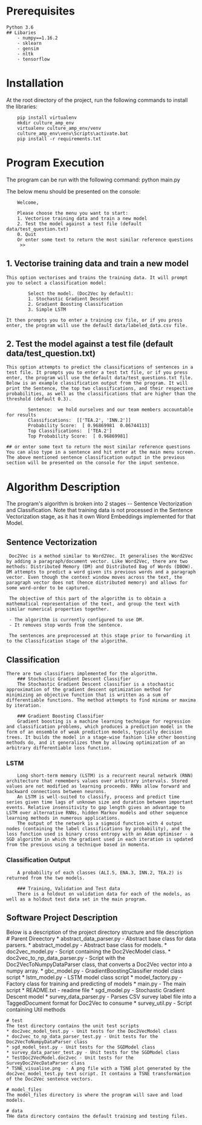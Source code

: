 # Prerequisites
	Python 3.6
	## Libaries
		- numpy==1.16.2
		- sklearn
		- gensim
		- nltk
		- tensorflow

# Installation
At the root directory of the project, run the following commands to install the libraries:
```console
	pip install virtualenv
	mkdir culture_amp_env
	virtualenv culture_amp_env/venv
	culture_amp_env\venv\Scripts\activate.bat
	pip install -r requirements.txt
```
# Program Execution
The program can be run with the following command:
	python main.py

The below menu should be presented on the console:
```console
	Welcome,

	Please choose the menu you want to start:
	1. Vectorise training data and train a new model
	2. Test the model against a test file (default data/test_question.txt)
	0. Quit
	Or enter some text to return the most similar reference questions
	 >>
```	
## 1. Vectorise training data and train a new model
	This option vectorises and trains the training data. It will prompt you to select a classification model:
```console	
		Select the model. (Doc2Vec by default):
		1. Stochastic Gradient Descent
		2. Gradient Boosting Classification
		3. Simple LSTM
```
	It then prompts you to enter a training csv file, or if you press enter, the program will use the default data/labeled_data.csv file. 
	
## 2. Test the model against a test file (default data/test_question.txt)
	This option attempts to predict the classifications of sentences in a test file. It prompts you to enter a test txt file, or if you press enter, the program will use the default data/test_questions.txt file. Below is an example classification output from the program. It will print the Sentence, the top two classifications, and their respective probabilities, as well as the classifications that are higher than the threshold (default 0.3).
```console		
		Sentence:  we hold ourselves and our team members accountable for results
		Classifications:  [['TEA.2', 'INN.2']]
		Probability Score:  [ 0.96869981  0.06744113]
		Top Classifications:  ['TEA.2']
		Top Probability Score:  [ 0.96869981]
```
	
	## or enter some text to return the most similar reference questions
	You can also type in a sentence and hit enter at the main menu screen. The above mentioned sentence classification output in the previous section will be presented on the console for the input sentence.
	
# Algorithm Description
The program's algorithm is broken into 2 stages -- Sentence Vectorization and Classification. Note that training data is not processed in the Sentence Vectorization stage, as it has it own Word Embeddings implemented for that Model.

## Sentence Vectorization
	 Doc2Vec is a method similar to Word2Vec. It generalises the Word2Vec by adding a paragraph/document vector. Like Word2Vec, there are two methods: Distributed Memory (DM) and Distributed Bag of Words (DBOW). DM attempts to predict a word given its previous words and a paragraph vector. Even though the context window moves across the text, the paragraph vector does not (hence distributed memory) and allows for some word-order to be captured.
	 
	 The objective of this part of the algorithm is to obtain a mathematical representation of the text, and group the text with similar numerical properties together.
	 
	 - The algorithm is currently configured to use DM. 
	 - It removes stop words from the sentence.
	 
	 The sentences are preprocessed at this stage prior to forwarding it to the Classification stage of the algorithm.
	 
## Classification
	There are two classifiers implemented for the algorithm.
		### Stochastic Gradient Descent Classifier
		The Stochastic Gradient Descent classifier is a stochastic approximation of the gradient descent optimization method for minimizing an objective function that is written as a sum of differentiable functions. The method attempts to find minima or maxima by iteration.
		
		### Gradient Boosting Classifier
		Gradient boosting is a machine learning technique for regression and classification problems, which produces a prediction model in the form of an ensemble of weak prediction models, typically decision trees. It builds the model in a stage-wise fashion like other boosting methods do, and it generalizes them by allowing optimization of an arbitrary differentiable loss function.

### LSTM
		Long short-term memory (LSTM) is a recurrent neural network (RNN) architecture that remembers values over arbitrary intervals. Stored values are not modified as learning proceeds. RNNs allow forward and backward connections between neurons.
		An LSTM is well-suited to classify, process and predict time series given time lags of unknown size and duration between important events. Relative insensitivity to gap length gives an advantage to LSTM over alternative RNNs, hidden Markov models and other sequence learning methods in numerous applications.
		The output of the network is a sigmoid function with 4 output nodes (containing the label classifications by probability), and the loss function used is binary cross entropy with an Adam optimiser - a SGD algorithm in which the gradient used in each iteration is updated from the previous using a technique based in momenta.
		
### Classification Output
		A probability of each classes (ALI.5, ENA.3, INN.2, TEA.2) is returned from the two models.
		
		### Training, Validation and Test data
		There is a holdout on validation data for each of the models, as well as a holdout test data set in the main program.


## Software Project Description

Below is a description of the project directory structure and file description
	# Parent Direectory
	* abstract_data_parser.py - Abstract base class for data parsers.
	* abstract_model.py - Abstract base class for models.
	* doc2vec_model.py - Script containing the Doc2VecModel class.
	* doc2vec_to_np_data_parser.py - Script with the Doc2VecToNumpyDataParser class, that converts a Doc2Vec vector into a numpy array.
	* gbc_model.py - GradientBoostingClassifier model class script
	* lstm_model.py - LSTM model class script
	* model_factory.py - Factory class for training and predicting of models
	* main.py - The main script
	* README.txt - readme file
	* sgd_model.py - Stochastic Gradient Descent model
	* survey_data_parser.py - Parses CSV survey label file into a TaggedDocument format for Doc2Vec to consume
	* survey_util.py - Script containing Util methods
	
	# test
	The test directory contains the unit test scripts
	* doc2vec_model_test.py - Unit tests for the Doc2VecModel class
	* doc2vec_to_np_data_parser_test.py - Unit tests for the Doc2VecToNumpyDataParser class
	* sgd_model_test.py - Unit tests for the SGDModel class
	* survey_data_parser_test.py - Unit tests for the SGDModel class
	* TestDoc2VecModel.doc2vec - Unit tests for the SurveyDoc2VecDataParser class
	* TSNE_visualise.png  - A png file with a TSNE plot generated by the doc2vec_model_test.py test script. It contains a TSNE transformation of the Doc2Vec sentence vectors.
	
	# model_files
	The model_files directory is where the program will save and load models.
	
	# data
	THe data directory contains the default training and testing files.

